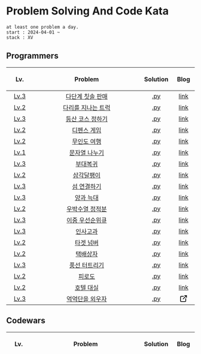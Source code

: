 # Problem Solving And Code Kata

```
at least one problem a day.
start : 2024-04-01 ~
stack : XV
```

## Programmers

<div align="center">

<table>

  <thead>
    <tr>
      <th align="center">
      <img width="100" height="1">
      <p>
      Lv. 
      </p>
      </th>
      <th align="center">
      <img width="642" height="1">
      <p>
      Problem
      </p>
      </th>
      <th>
      <img width="80" height="1">
      <p>
      Solution
      </p>
      </th>
      <th>
      <img width="60" height="1">
      <p>
      Blog
      </p>
      </th>
    </tr>
  </thead>

  <tbody>
    <tr>
      <td align="center"><a href="./programmers/Lv.3/">Lv.3</a></td>
      <td align="center"><a href="https://school.programmers.co.kr/learn/courses/30/lessons/77486">다단계 칫솔 판매</a></td>
      <td align="center"><a href="./programmers/Lv.3/다단계-칫솔-판매.py">.py</a></td>
      <td align="center"><a href="">link</a></td>
    </tr>
    <tr>
      <td align="center"><a href="./programmers/Lv.2/">Lv.2</a></td>
      <td align="center"><a href="https://school.programmers.co.kr/learn/courses/30/lessons/42583">다리를 지나는 트럭</a></td>
      <td align="center"><a href="./programmers/Lv.2/다리를-지나는-트럭.py">.py</a></td>
      <td align="center"><a href="">link</a></td>
    </tr>
    <tr>
      <td align="center"><a href="./programmers/Lv.3/">Lv.3</a></td>
      <td align="center"><a href="https://school.programmers.co.kr/learn/courses/30/lessons/118669">등산 코스 정하기</a></td>
      <td align="center"><a href="./programmers/Lv.3/등산코스-정하기.py">.py</a></td>
      <td align="center"><a href="">link</a></td>
    </tr>
    <tr>
      <td align="center"><a href="./programmers/Lv.2/">Lv.2</a></td>
      <td align="center"><a href="https://school.programmers.co.kr/learn/courses/30/lessons/142085">디펜스 게임</a></td>
      <td align="center"><a href="./programmers/Lv.2/디펜스-게임.py">.py</a></td>
      <td align="center"><a href="">link</a></td>
    </tr>
    <tr>
      <td align="center"><a href="./programmers/Lv.2/">Lv.2</a></td>
      <td align="center"><a href="https://school.programmers.co.kr/learn/courses/30/lessons/154540">무인도 여행</a></td>
      <td align="center"><a href="./programmers/Lv.2/무인도-여행.py">.py</a></td>
      <td align="center"><a href="">link</a></td>
    </tr>
    <tr>
      <td align="center"><a href="./programmers/Lv.1/">Lv.1</a></td>
      <td align="center"><a href="https://school.programmers.co.kr/learn/courses/30/lessons/140108">문자열 나누기</a></td>
      <td align="center"><a href="./programmers/Lv.1/문자열-나누기.py">.py</a></td>
      <td align="center"><a href="">link</a></td>
    </tr>
    <tr>
      <td align="center"><a href="./programmers/Lv.3/">Lv.3</a></td>
      <td align="center"><a href="https://school.programmers.co.kr/learn/courses/30/lessons/132266">부대복귀</a></td>
      <td align="center"><a href="./programmers/Lv.3/부대복귀.py">.py</a></td>
      <td align="center"><a href="">link</a></td>
    </tr>
    <tr>
      <td align="center"><a href="./programmers/Lv.2/">Lv.2</a></td>
      <td align="center"><a href="https://school.programmers.co.kr/learn/courses/30/lessons/68645">삼각달팽이</a></td>
      <td align="center"><a href="./programmers/Lv.2/삼각-달팽이.py">.py</a></td>
      <td align="center"><a href="">link</a></td>
    </tr>
    <tr>
      <td align="center"><a href="./programmers/Lv.3/">Lv.3</a></td>
      <td align="center"><a href="https://school.programmers.co.kr/learn/courses/30/lessons/42861">섬 연결하기</a></td>
      <td align="center"><a href="./programmers/Lv.3/섬-연결하기.py">.py</a></td>
      <td align="center"><a href="">link</a></td>
    </tr>
    <tr>
      <td align="center"><a href="./programmers/Lv.3/">Lv.3</a></td>
      <td align="center"><a href="https://school.programmers.co.kr/learn/courses/30/lessons/92343">양과 늑대</a></td>
      <td align="center"><a href="./programmers/Lv.3/양과-늑대.py">.py</a></td>
      <td align="center"><a href="">link</a></td>
    </tr>
    <tr>
      <td align="center"><a href="./programmers/Lv.2/">Lv.2</a></td>
      <td align="center"><a href="https://school.programmers.co.kr/learn/courses/30/lessons/134239">우박수열 정적분</a></td>
      <td align="center"><a href="./programmers/Lv.2/우박수열-정적분.py">.py</a></td>
      <td align="center"><a href="">link</a></td>
    </tr>
    <tr>
      <td align="center"><a href="./programmers/Lv.3/">Lv.3</a></td>
      <td align="center"><a href="https://school.programmers.co.kr/learn/courses/30/lessons/42628">이중 우선순위큐</a></td>
      <td align="center"><a href="./programmers/Lv.3/이중-우선순위큐.py">.py</a></td>
      <td align="center"><a href="">link</a></td>
    </tr>
    <tr>
      <td align="center"><a href="./programmers/Lv.3/">Lv.3</a></td>
      <td align="center"><a href="https://school.programmers.co.kr/learn/courses/30/lessons/152995">인사고과</a></td>
      <td align="center"><a href="./programmers/Lv.3/인사고과.py">.py</a></td>
      <td align="center"><a href="">link</a></td>
    </tr>
    <tr>
      <td align="center"><a href="./programmers/Lv.2/">Lv.2</a></td>
      <td align="center"><a href="https://school.programmers.co.kr/learn/courses/30/lessons/43165">타겟 넘버</a></td>
      <td align="center"><a href="./programmers/Lv.2/타겟-넘버.py">.py</a></td>
      <td align="center"><a href="">link</a></td>
    </tr>
    <tr>
      <td align="center"><a href="./programmers/Lv.2/">Lv.2</a></td>
      <td align="center"><a href="https://school.programmers.co.kr/learn/courses/30/lessons/131704">택배상자</a></td>
      <td align="center"><a href="./programmers/Lv.2/택배상자.py">.py</a></td>
      <td align="center"><a href="">link</a></td>
    </tr>
    <tr>
      <td align="center"><a href="./programmers/Lv.3/">Lv.3</a></td>
      <td align="center"><a href="https://school.programmers.co.kr/learn/courses/30/lessons/68646">풍선 터트리기</a></td>
      <td align="center"><a href="./programmers/Lv.3/풍선-터트리기.py">.py</a></td>
      <td align="center"><a href="">link</a></td>
    </tr>
    <tr>
      <td align="center"><a href="./programmers/Lv.2/">Lv.2</a></td>
      <td align="center"><a href="https://school.programmers.co.kr/learn/courses/30/lessons/87946">피로도</a></td>
      <td align="center"><a href="./programmers/Lv.2/피로도.py">.py</a></td>
      <td align="center"><a href="">link</a></td>
    </tr>
    <tr>
      <td align="center"><a href="./programmers/Lv.2/">Lv.2</a></td>
      <td align="center"><a href="https://school.programmers.co.kr/learn/courses/30/lessons/155651">호텔 대실</a></td>
      <td align="center"><a href="./programmers/Lv.2/호텔-대실.py">.py</a></td>
      <td align="center"><a href="">link</a></td>
    </tr>
    <tr>
      <td align="center"><a href="./programmers/Lv.3/">Lv.3</a></td>
      <td align="center"><a href="https://school.programmers.co.kr/learn/courses/30/lessons/138475">억억단을 외우자</a></td>
      <td align="center"><a href="./programmers/Lv.3/억억단을-외우자.py">.py</a></td>
      <td align="center"><a href="https://velog.io/@jadewisemann/%EC%BD%94%EB%94%A9-%ED%85%8C%EC%8A%A4%ED%8A%B8.py-%EC%96%B5%EC%96%B5%EB%8B%A8%EC%9D%84-%EC%99%B8%EC%9A%B0%EC%9E%90-%ED%94%84%EB%A1%9C%EA%B7%B8%EB%9E%98%EB%A8%B8%EC%8A%A4-Lv.-3">
      <svg  xmlns="http://www.w3.org/2000/svg"  width="24"  height="24"  viewBox="0 0 24 24"  fill="none"  stroke="currentColor"  stroke-width="2"  stroke-linecap="round"  stroke-linejoin="round"  class="icon icon-tabler icons-tabler-outline icon-tabler-external-link"><path stroke="none" d="M0 0h24v24H0z" fill="none"/><path d="M12 6h-6a2 2 0 0 0 -2 2v10a2 2 0 0 0 2 2h10a2 2 0 0 0 2 -2v-6" /><path d="M11 13l9 -9" /><path d="M15 4h5v5" /></svg>
      </a></td>
    </tr>
  </tbody>
</table>

</div>

## Codewars

<div align="center">

<table>

  <thead>
    <tr>
      <th align="center">
      <img width="100" height="1">
      <p>
      Lv. 
      </p>
      </th>
      <th align="center">
      <img width="642" height="1">
      <p>
      Problem
      </p>
      </th>
      <th>
      <img width="80" height="1">
      <p>
      Solution
      </p>
      </th>
      <th>
      <img width="60" height="1">
      <p>
      Blog
      </p>
      </th>
    </tr>
  </thead>

  <tbody>

  </tbody>
</table>

## </div>
